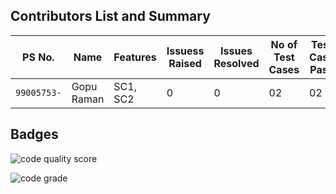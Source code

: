 ## Contributors List and Summary
PS No. |  Name   |    Features    | Issuess Raised |Issues Resolved|No of Test Cases|Test Case Pass
---------|-------------|----------------|----------------|---------------|-------------|--------------
`99005753-` |Gopu Raman  | SC1, SC2| 0   | 0  | 02   | 02


## Badges

![code quality score](https://www.code-inspector.com/project/27253/score/svg)


![code grade](https://www.code-inspector.com/project/27253/status/svg)
